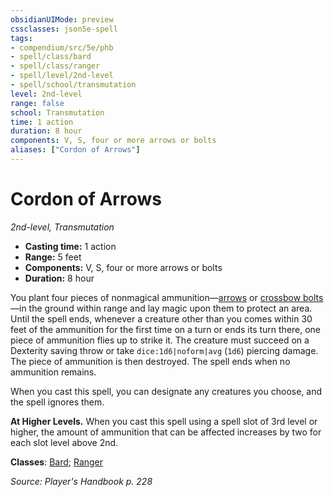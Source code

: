 ```yaml
---
obsidianUIMode: preview
cssclasses: json5e-spell
tags:
- compendium/src/5e/phb
- spell/class/bard
- spell/class/ranger
- spell/level/2nd-level
- spell/school/transmutation
level: 2nd-level
range: false
school: Transmutation
time: 1 action
duration: 8 hour
components: V, S, four or more arrows or bolts
aliases: ["Cordon of Arrows"]
---
```

# Cordon of Arrows
*2nd-level, Transmutation*  

- **Casting time:** 1 action
- **Range:** 5 feet
- **Components:** V, S, four or more arrows or bolts
- **Duration:** 8 hour

You plant four pieces of nonmagical ammunition—[arrows](compendium/items/arrow.md) or [crossbow bolts](compendium/items/crossbow-bolt.md)—in the ground within range and lay magic upon them to protect an area. Until the spell ends, whenever a creature other than you comes within 30 feet of the ammunition for the first time on a turn or ends its turn there, one piece of ammunition flies up to strike it. The creature must succeed on a Dexterity saving throw or take `dice:1d6|noform|avg` (`1d6`) piercing damage. The piece of ammunition is then destroyed. The spell ends when no ammunition remains.

When you cast this spell, you can designate any creatures you choose, and the spell ignores them.

**At Higher Levels.** When you cast this spell using a spell slot of 3rd level or higher, the amount of ammunition that can be affected increases by two for each slot level above 2nd.

**Classes**: [Bard](list-spells-classes-bard); [Ranger](list-spells-classes-ranger)

*Source: Player's Handbook p. 228*